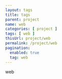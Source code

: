 ```yaml
---
layout: tags
title: tags
parent: project
name: web
categories: [ project ]
tags: [ web ]
thisUrl: project/web
permalink: /project/web
pagination:
  enabled: true
  tag: web
---
```

web
<!-- title : parent -->
